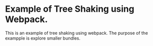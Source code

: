 # Example of Tree Shaking using Webpack.
This is an example of tree shaking using webpack. 
The purpose of the exampple is explore smaller bundles. 